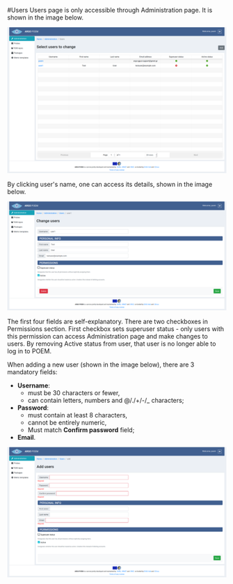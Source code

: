 #Users
Users page is only accessible through Administration page. It is shown in the image below.

![SuperAdmin Users](superadmin_figs/superadmin_users.png)

By clicking user's name, one can access its details, shown in the image below.

![SuperAdmin User Details](superadmin_figs/superadmin_user_details.png)

The first four fields are self-explanatory. There are two checkboxes in Permissions section. First checkbox sets superuser status - only users with this permission can access Administration page and make changes to users. By removing Active status from user, that user is no longer able to log in to POEM.

When adding a new user (shown in the image below), there are 3 mandatory fields:
* **Username**:
    * must be 30 characters or fewer,
    * can contain letters, numbers and @/./+/-/_ characters;
* **Password**:
    * must contain at least 8 characters,
    * cannot be entirely numeric,
    * Must match **Confirm password** field;
* **Email**.

![SuperAdmin User Add](superadmin_figs/superadmin_user_add.png)
